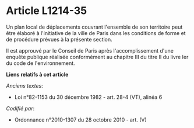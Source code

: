 # Article L1214-35

Un plan local de déplacements couvrant l'ensemble de son territoire peut être élaboré à l'initiative de la ville de Paris
dans les conditions de forme et de procédure prévues à la présente section.

Il est approuvé par le Conseil de Paris après l'accomplissement d'une enquête publique réalisée conformément au chapitre III
du titre II du livre Ier du code de l'environnement.

**Liens relatifs à cet article**

_Anciens textes_:

  - Loi n°82-1153 du 30 décembre 1982 - art. 28-4 (VT), alinéa 6

_Codifié par_:

  - Ordonnance n°2010-1307 du 28 octobre 2010 - art. (V)
